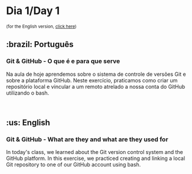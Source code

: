 # Dia 1/Day 1
<small>(for the English version, <a href="#en">click here</a>)</small>
<h2>:brazil: Português</h2>
<h3>Git & GitHub - O que é e para que serve</h3>
<p>Na aula de hoje aprendemos sobre o sistema de controle de versões Git e sobre a plataforma GitHub. Neste exercício, praticamos como criar um repositório local e vincular a um remoto atrelado a nossa conta do GitHub utilizando o bash.</p>
<br>

<h2 id="en">:us: English</h2>
<h3>Git & GitHub - What are they and what are they used for</h3>
<p>In today's class, we learned about the Git version control system and the GitHub platform. In this exercise, we practiced creating and linking a local Git repository to one of our GitHub account using bash.</p>
